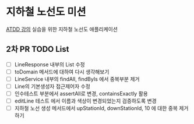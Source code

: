 # 지하철 노선도 미션

[ATDD 강의](https://edu.nextstep.camp/c/R89PYi5H) 실습을 위한 지하철 노선도 애플리케이션

## 2차 PR TODO List

- [ ] LineResponse 내부의 List<Station> 수정
- [ ] toDomain 메서드에 대하여 다시 생각해보기
- [ ] LineService 내부의 findAll, findByIs 에서 중복부분 제거
- [ ] Line의 기본생성자 접근제어자 수정
- [ ] 인수테스트 부분에서 assertAll로 변경, containsExactly 활용
- [ ] editLine 테스트 에서 이름과 색상이 변경되었는지 검증하도록 변경
- [ ] 지하철 노선 생성 메서드에서 upStationId, downStationId, 10 에 대한 중복 제거하기
